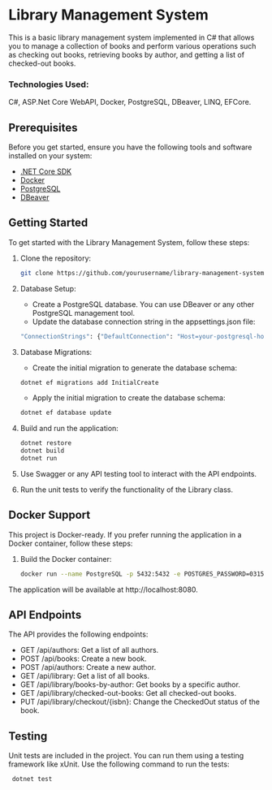 # Library Management System
This is a basic library management system implemented in C# that allows you to manage a collection of books and perform various operations such as checking out books, retrieving books by author, and getting a list of checked-out books.

### Technologies Used:
C#, ASP.Net Core WebAPI, Docker, PostgreSQL, DBeaver, LINQ, EFCore.

## Prerequisites
Before you get started, ensure you have the following tools and software installed on your system:

- [.NET Core SDK](https://dotnet.microsoft.com/download/dotnet)
- [Docker](https://www.docker.com/get-started)
- [PostgreSQL](https://www.postgresql.org/download/)
- [DBeaver](https://dbeaver.io/download/)

## Getting Started
To get started with the Library Management System, follow these steps:
1. Clone the repository:
   ```bash
   git clone https://github.com/yourusername/library-management-system.git

2. Database Setup:
   - Create a PostgreSQL database. You can use DBeaver or any other PostgreSQL management tool.
   - Update the database connection string in the appsettings.json file:
    ```bash
    "ConnectionStrings": {"DefaultConnection": "Host=your-postgresql-host;Database=librarydb;Username=your-username;Password=your-password"}
    ```
3. Database Migrations:
   - Create the initial migration to generate the database schema:
   ```bash
   dotnet ef migrations add InitialCreate
   ```
   - Apply the initial migration to create the database schema:
   ```bash
   dotnet ef database update
   ```
4. Build and run the application:
    ```bash
    dotnet restore
    dotnet build
    dotnet run
    ```
5. Use Swagger or any API testing tool to interact with the API endpoints.

6. Run the unit tests to verify the functionality of the Library class.

## Docker Support
This project is Docker-ready. If you prefer running the application in a Docker container, follow these steps:
1. Build the Docker container:
    ```bash
    docker run --name PostgreSQL -p 5432:5432 -e POSTGRES_PASSWORD=031506 -d postgres | User name = postgres
    ```
    
The application will be available at http://localhost:8080.

## API Endpoints
The API provides the following endpoints:

* GET /api/authors: Get a list of all authors.
* POST /api/books: Create a new book.
* POST /api/authors: Create a new author.
* GET /api/library: Get a list of all books.
* GET /api/library/books-by-author: Get books by a specific author.
* GET /api/library/checked-out-books: Get all checked-out books.
* PUT /api/library/checkout/{isbn}: Change the CheckedOut status of the book.

## Testing
Unit tests are included in the project. You can run them using a testing framework like xUnit. 
Use the following command to run the tests:
   ```bash
    dotnet test
   ```
    


